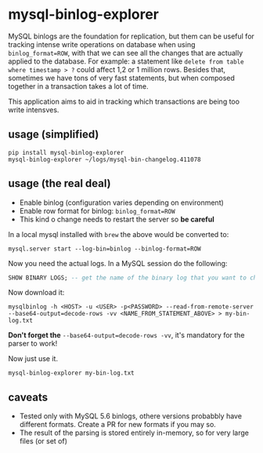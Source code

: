 # mysql-binlog-explorer

MySQL binlogs are the foundation for replication, but them can be useful for tracking intense write operations on database when using `binlog_format=ROW`, with that we can see all the changes that are actually applied to the database. For example: a statement like `delete from table where timestamp > ?` could affect 1,2 or 1 million rows. Besides that, sometimes we have tons of very fast statements, but when composed together in a transaction takes a lot of time.

This application aims to aid in tracking which transactions are being too write intensves.

## usage (simplified)

```
pip install mysql-binlog-explorer
mysql-binlog-explorer ~/logs/mysql-bin-changelog.411078
```

## usage (the real deal)

- Enable binlog (configuration varies depending on environment)
- Enable row format for binlog: `binlog_format=ROW`
- This kind o change needs to restart the server so **be careful**

In a local mysql installed with `brew` the above would be converted to:

```
mysql.server start --log-bin=binlog --binlog-format=ROW
```

Now you need the actual logs. In a MySQL session do the following:

```sql
SHOW BINARY LOGS; -- get the name of the binary log that you want to check
``` 

Now download it:

```
mysqlbinlog -h <HOST> -u <USER> -p<PASSWORD> --read-from-remote-server --base64-output=decode-rows -vv <NAME_FROM_STATEMENT_ABOVE> > my-bin-log.txt
```

**Don't forget the** `--base64-output=decode-rows -vv`, it's mandatory for the parser to work!

Now just use it.

```
mysql-binlog-explorer my-bin-log.txt
```


## caveats

- Tested only with MySQL 5.6 binlogs, othere versions probabbly have different formats. Create a PR for new formats if you may so.
- The result of the parsing is stored entirely in-memory, so for very large files (or set of)
